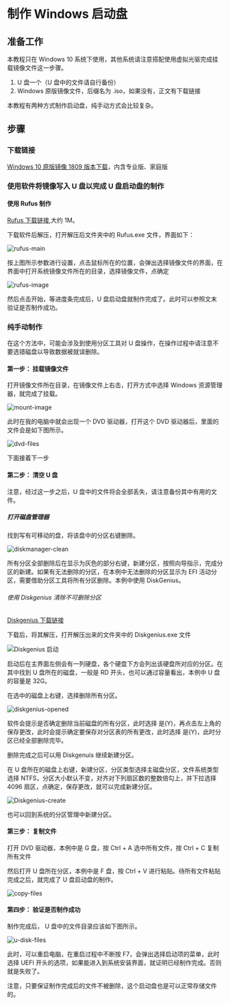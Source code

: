 # 制作 Windows 启动盘

## 准备工作

本教程只在 Windows 10 系统下使用，其他系统请注意搭配使用虚拟光驱完成挂载镜像文件这一步骤。

1. U 盘一个（U 盘中的文件请自行备份）
2. Windows 原版镜像文件，后缀名为 .iso，如果没有，正文有下载链接

本教程有两种方式制作启动盘，纯手动方式会比较复杂。

## 步骤

### 下载链接

[Windows 10 原版镜像 1809 版本下载](https://1drv.ws/u/s!Asqcuuz_FQslgRGVV230cnHORUmK)，内含专业版、家庭版

### 使用软件将镜像写入 U 盘以完成 U 盘启动盘的制作

#### 使用 Rufus 制作

[Rufus 下载链接](https://1drv.ws/u/s!Asqcuuz_FQsl-SRFtZBIo7ndTvOw),大约 1M。

下载软件后解压，打开解压后文件夹中的 Rufus.exe 文件，界面如下：

![rufus-main](https://github.com/oh1h0ney/Git-Book-Library/raw/master/Windows/create-windows-install-disk/rufus-main.png)

按上图所示参数进行设置，点击鼠标所在的位置，会弹出选择镜像文件的界面，在界面中打开系统镜像文件所在的目录，选择镜像文件，点确定

![rufus-image](https://github.com/oh1h0ney/Git-Book-Library/raw/master/Windows/create-windows-install-disk/rufus-image.png)

然后点击开始，等进度条完成后，U 盘启动盘就制作完成了。此时可以参照文末验证是否制作成功。

### 纯手动制作
在这个方法中，可能会涉及到使用分区工具对 U 盘操作，在操作过程中请注意不要选错磁盘以导致数据被就误删除。

#### 第一步： 挂载镜像文件

打开镜像文件所在目录，在镜像文件上右击，打开方式中选择 Windows 资源管理器，就完成了挂载。

![mount-image](https://github.com/oh1h0ney/Git-Book-Library/raw/master/Windows/create-windows-install-disk/mount-image.png)

此时在我的电脑中就会出现一个 DVD 驱动器，打开这个 DVD 驱动器后，里面的文件会是如下图所示。

![dvd-files](https://github.com/oh1h0ney/Git-Book-Library/raw/master/Windows/create-windows-install-disk/dvd-files.png)

下面接着下一步

#### 第二步： 清空 U 盘

注意，经过这一步之后，U 盘中的文件将会全部丢失，请注意备份其中有用的文件。

##### 打开磁盘管理器
找到写有可移动的盘，将该盘中的分区右键删除。

![diskmanager-clean](https://github.com/oh1h0ney/Git-Book-Library/raw/master/Windows/create-windows-install-disk/diskmanager-clean.png)

所有分区全部删除后在显示为灰色的部分右键，新建分区，按照向导指示，完成分区的新建。如果有无法删除的分区，在本例中无法删除的分区显示为 EFI 活动分区，需要借助分区工具将所有分区删除。本例中使用 DiskGenius。

###### 使用 Diskgenius 清除不可删除分区

[Diskgenius 下载链接](https://1drv.ws/u/s!Asqcuuz_FQsl-SUhyfnB0HGYh2Vz)

下载后，将其解压，打开解压出来的文件夹中的 Diskgenius.exe 文件 

![Diskgenius 启动](https://github.com/oh1h0ney/Git-Book-Library/raw/master/Windows/create-windows-install-disk/Diskgenius-app.png)

启动后在主界面左侧会有一列硬盘，各个硬盘下方会列出该硬盘所对应的分区。在其中找到 U 盘所在的磁盘，一般是 RD 开头，也可以通过容量看出，本例中 U 盘的容量是 32G。

在选中的磁盘上右键，选择删除所有分区。

![diskgenius-opened](https://github.com/oh1h0ney/Git-Book-Library/raw/master/Windows/create-windows-install-disk/diskgenius-opened.png)

软件会提示是否确定删除当前磁盘的所有分区，此时选择 是(Y)，再点击左上角的保存更改，此时会提示确定要保存对分区表的所有更改，此时选择 是(Y)，此时分区已经全部删除完毕。

删除完成之后可以用 Diskgenuis 继续新建分区。

在 U 盘所在的磁盘上右键，新建分区，分区类型选择主磁盘分区，文件系统类型选择 NTFS，分区大小默认不变，对齐对下列扇区数的整数倍勾上，并下拉选择 4096 扇区，点确定，保存更改，就可以完成新建分区。

![Diskgenius-create](https://github.com/oh1h0ney/Git-Book-Library/raw/master/Windows/create-windows-install-disk/diskgenius-create.png)

也可以回到系统的分区管理中新建分区。

#### 第三步： 复制文件

打开 DVD 驱动器，本例中是 G 盘，按 Ctrl + A 选中所有文件，按 Ctrl + C 复制所有文件

然后打开 U 盘所在分区，本例中是 F 盘，按 Ctrl + V 进行粘贴。待所有文件粘贴完成之后，就完成了 U 盘启动盘的制作。

![copy-files](https://github.com/oh1h0ney/Git-Book-Library/raw/master/Windows/create-windows-install-disk/copy-files.png)

#### 第四步： 验证是否制作成功

制作完成后， U 盘中的文件目录应该如下图所示。

![u-disk-files](https://github.com/oh1h0ney/Git-Book-Library/raw/master/Windows/create-windows-install-disk/u-disk-files.png)

此时，可以重启电脑，在重启过程中不断按 F7，会弹出选择启动项的菜单，此时选择 UEFI 开头的选项，如果能进入到系统安装界面，就证明已经制作完成。否则就是失败了。

注意，只要保证制作完成后的文件不被删除，这个启动盘也是可以正常存储文件的。